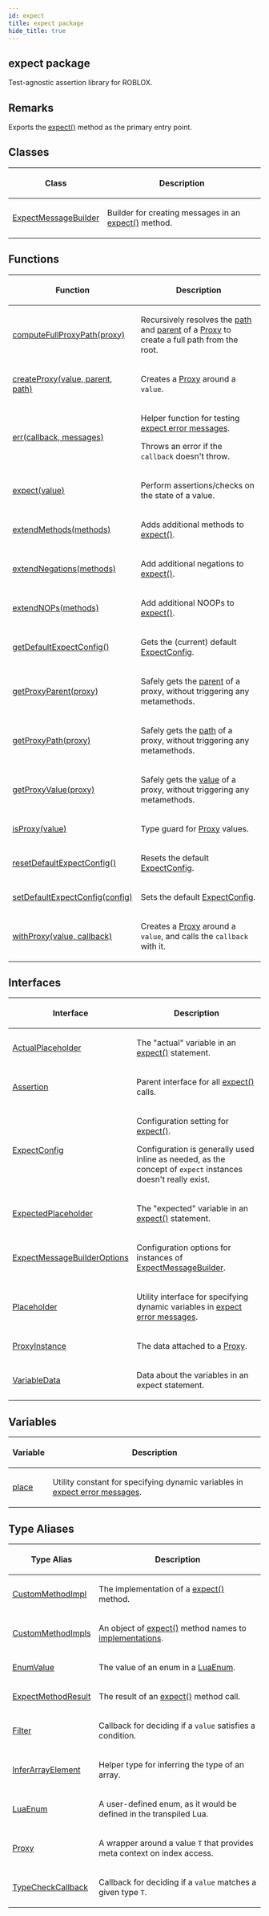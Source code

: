 ```yaml
---
id: expect
title: expect package
hide_title: true
---
```



## expect package

Test-agnostic assertion library for ROBLOX.

## Remarks

Exports the [expect()](./expect.expect.md) method as the primary entry point.

## Classes

<table><thead><tr><th>

Class


</th><th>

Description


</th></tr></thead>
<tbody><tr><td>

[ExpectMessageBuilder](./expect.expectmessagebuilder.md)


</td><td>

Builder for creating messages in an [expect()](./expect.expect.md) method.


</td></tr>
</tbody></table>

## Functions

<table><thead><tr><th>

Function


</th><th>

Description


</th></tr></thead>
<tbody><tr><td>

[computeFullProxyPath(proxy)](./expect.computefullproxypath.md)


</td><td>

Recursively resolves the [path](./expect.proxyinstance._proxy_path.md) and [parent](./expect.proxyinstance._proxy_parent.md) of a [Proxy](./expect.proxy.md) to create a full path from the root.


</td></tr>
<tr><td>

[createProxy(value, parent, path)](./expect.createproxy.md)


</td><td>

Creates a [Proxy](./expect.proxy.md) around a `value`<!-- -->.


</td></tr>
<tr><td>

[err(callback, messages)](./expect.err.md)


</td><td>

Helper function for testing [expect error messages](./expect.expectmessagebuilder.md)<!-- -->.

Throws an error if the `callback` doesn't throw.


</td></tr>
<tr><td>

[expect(value)](./expect.expect.md)


</td><td>

Perform assertions/checks on the state of a value.


</td></tr>
<tr><td>

[extendMethods(methods)](./expect.extendmethods.md)


</td><td>

Adds additional methods to [expect()](./expect.expect.md)<!-- -->.


</td></tr>
<tr><td>

[extendNegations(methods)](./expect.extendnegations.md)


</td><td>

Add additional negations to [expect()](./expect.expect.md)<!-- -->.


</td></tr>
<tr><td>

[extendNOPs(methods)](./expect.extendnops.md)


</td><td>

Add additional NOOPs to [expect()](./expect.expect.md)<!-- -->.


</td></tr>
<tr><td>

[getDefaultExpectConfig()](./expect.getdefaultexpectconfig.md)


</td><td>

Gets the (current) default [ExpectConfig](./expect.expectconfig.md)<!-- -->.


</td></tr>
<tr><td>

[getProxyParent(proxy)](./expect.getproxyparent.md)


</td><td>

Safely gets the [parent](./expect.proxyinstance._proxy_parent.md) of a proxy, without triggering any metamethods.


</td></tr>
<tr><td>

[getProxyPath(proxy)](./expect.getproxypath.md)


</td><td>

Safely gets the [path](./expect.proxyinstance._proxy_path.md) of a proxy, without triggering any metamethods.


</td></tr>
<tr><td>

[getProxyValue(proxy)](./expect.getproxyvalue.md)


</td><td>

Safely gets the [value](./expect.proxyinstance._proxy_value.md) of a proxy, without triggering any metamethods.


</td></tr>
<tr><td>

[isProxy(value)](./expect.isproxy.md)


</td><td>

Type guard for [Proxy](./expect.proxy.md) values.


</td></tr>
<tr><td>

[resetDefaultExpectConfig()](./expect.resetdefaultexpectconfig.md)


</td><td>

Resets the default [ExpectConfig](./expect.expectconfig.md)<!-- -->.


</td></tr>
<tr><td>

[setDefaultExpectConfig(config)](./expect.setdefaultexpectconfig.md)


</td><td>

Sets the default [ExpectConfig](./expect.expectconfig.md)<!-- -->.


</td></tr>
<tr><td>

[withProxy(value, callback)](./expect.withproxy.md)


</td><td>

Creates a [Proxy](./expect.proxy.md) around a `value`<!-- -->, and calls the `callback` with it.


</td></tr>
</tbody></table>

## Interfaces

<table><thead><tr><th>

Interface


</th><th>

Description


</th></tr></thead>
<tbody><tr><td>

[ActualPlaceholder](./expect.actualplaceholder.md)


</td><td>

The "actual" variable in an [expect()](./expect.expect.md) statement.


</td></tr>
<tr><td>

[Assertion](./expect.assertion.md)


</td><td>

Parent interface for all [expect()](./expect.expect.md) calls.


</td></tr>
<tr><td>

[ExpectConfig](./expect.expectconfig.md)


</td><td>

Configuration setting for [expect()](./expect.expect.md)<!-- -->.

Configuration is generally used inline as needed, as the concept of `expect` instances doesn't really exist.


</td></tr>
<tr><td>

[ExpectedPlaceholder](./expect.expectedplaceholder.md)


</td><td>

The "expected" variable in an [expect()](./expect.expect.md) statement.


</td></tr>
<tr><td>

[ExpectMessageBuilderOptions](./expect.expectmessagebuilderoptions.md)


</td><td>

Configuration options for instances of [ExpectMessageBuilder](./expect.expectmessagebuilder.md)<!-- -->.


</td></tr>
<tr><td>

[Placeholder](./expect.placeholder.md)


</td><td>

Utility interface for specifying dynamic variables in [expect error messages](./expect.expectmessagebuilder.md)<!-- -->.


</td></tr>
<tr><td>

[ProxyInstance](./expect.proxyinstance.md)


</td><td>

The data attached to a [Proxy](./expect.proxy.md)<!-- -->.


</td></tr>
<tr><td>

[VariableData](./expect.variabledata.md)


</td><td>

Data about the variables in an expect statement.


</td></tr>
</tbody></table>

## Variables

<table><thead><tr><th>

Variable


</th><th>

Description


</th></tr></thead>
<tbody><tr><td>

[place](./expect.place.md)


</td><td>

Utility constant for specifying dynamic variables in [expect error messages](./expect.expectmessagebuilder.md)<!-- -->.


</td></tr>
</tbody></table>

## Type Aliases

<table><thead><tr><th>

Type Alias


</th><th>

Description


</th></tr></thead>
<tbody><tr><td>

[CustomMethodImpl](./expect.custommethodimpl.md)


</td><td>

The implementation of a [expect()](./expect.expect.md) method.


</td></tr>
<tr><td>

[CustomMethodImpls](./expect.custommethodimpls.md)


</td><td>

An object of [expect()](./expect.expect.md) method names to [implementations](./expect.custommethodimpl.md)<!-- -->.


</td></tr>
<tr><td>

[EnumValue](./expect.enumvalue.md)


</td><td>

The value of an enum in a [LuaEnum](./expect.luaenum.md)<!-- -->.


</td></tr>
<tr><td>

[ExpectMethodResult](./expect.expectmethodresult.md)


</td><td>

The result of an [expect()](./expect.expect.md) method call.


</td></tr>
<tr><td>

[Filter](./expect.filter.md)


</td><td>

Callback for deciding if a `value` satisfies a condition.


</td></tr>
<tr><td>

[InferArrayElement](./expect.inferarrayelement.md)


</td><td>

Helper type for inferring the type of an array.


</td></tr>
<tr><td>

[LuaEnum](./expect.luaenum.md)


</td><td>

A user-defined enum, as it would be defined in the transpiled Lua.


</td></tr>
<tr><td>

[Proxy](./expect.proxy.md)


</td><td>

A wrapper around a value `T` that provides meta context on index access.


</td></tr>
<tr><td>

[TypeCheckCallback](./expect.typecheckcallback.md)


</td><td>

Callback for deciding if a `value` matches a given type `T`<!-- -->.


</td></tr>
</tbody></table>